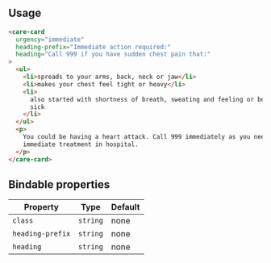 ## Usage

```html
<care-card
  urgency="immediate"
  heading-prefix="Immediate action required:"
  heading="Call 999 if you have sudden chest pain that:"
>
  <ul>
    <li>spreads to your arms, back, neck or jaw</li>
    <li>makes your chest feel tight or heavy</li>
    <li>
      also started with shortness of breath, sweating and feeling or being
      sick
    </li>
  </ul>
  <p>
    You could be having a heart attack. Call 999 immediately as you need
    immediate treatment in hospital.
  </p>
</care-card>
```

## Bindable properties

| Property | Type | Default |
|----------|------|---------|
|`class`|`string`|none|
|`heading-prefix`|`string`|none|
|`heading`|`string`|none|
